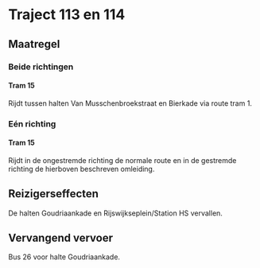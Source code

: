 # Traject 113 en 114
## Maatregel
### Beide richtingen

#### Tram 15
Rijdt tussen halten Van Musschenbroekstraat en Bierkade via route tram 1.

### Eén richting

#### Tram 15
Rijdt in de ongestremde richting de normale route en in de gestremde richting de hierboven beschreven omleiding.

## Reizigerseffecten
De halten Goudriaankade en Rijswijkseplein/Station HS vervallen.

## Vervangend vervoer
Bus 26 voor halte Goudriaankade.
